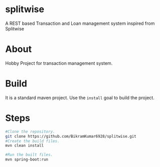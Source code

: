 # splitwise
A REST based Transaction and Loan management system inspired from Splitwise

# About
Hobby Project for transaction management system.

# Build
It is a standard maven project. Use the `install` goal to build the project.

# Steps
```bash
#Clone the repository.
git clone https://github.com/BikramKumar6928/splitwise.git
#Create the build files.
mvn clean install

#Run the built files.
mvn spring-boot:run
```

